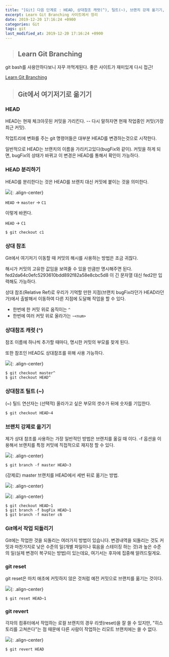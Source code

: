 ```yaml
---
title: "[Git] 다음 단계로 : HEAD, 상대참조 캐럿(^), 틸트(~), 브랜치 강제 옮기기, 작업되돌리기 reset, revert"
excerpt: Learn Git Branching 사이트에서 정리
date: 2019-12-20 17:16:24 +0900
categories: Git
tags: git
last_modified_at: 2019-12-20 17:16:24 +0900
---
```


>## Learn Git Branching

git bash를 사용안하다보니 자꾸 까먹게된다.
좋은 사이트가 재미있게 다시 접근!

[Learn Git Branching](https://learngitbranching.js.org/)

>## Git에서 여기저기로 옮기기

### HEAD

HEAD는 현재 체크아웃된 커밋을 가리킨다. -- 다시 말하자면 현재 작업중인 커밋(가장 최근 커밋).

작업트리에 변화를 주는 git 명령어들은 대부분 HEAD를 변경하는것으로 시작한다.

일반적으로 HEAD는 브랜치의 이름을 가리키고있다(bugFix와 같이). 커밋을 하게 되면, bugFix의 상태가 바뀌고 이 변경은 HEAD를 통해서 확인이 가능하다.


### HEAD 분리하기
HEAD를 분리한다는 것은 HEAD를 브랜치 대신 커밋에 붙이는 것을 의미한다.

![](/assets/images/git/191220_03.JPG){: .align-center}

`HEAD` -> `master` -> `C1`

이렇게 바뀐다.

`HEAD` -> `C1`

```
$ git checkout c1
```


### 상대 참조

Git에서 여기저기 이동할 때 커밋의 해시를 사용하는 방법은 조금 귀찮다.  

해시가 커밋의 고유한 값임을 보여줄 수 있을 만큼만 명시해주면 된다.
fed2da64c0efc5293610bdd892f82a58e8cbc5d8 이 긴 문자열 대신 fed2만 입력해도 가능하다.

상대 참조(Relative Ref)로 우리가 기억할 만한 지점(브랜치 bugFix라던가 HEAD라던가)에서 출발해서 이동하여 다른 지점에 도달해 작업을 할 수 있다.

- 한번에 한 커밋 위로 움직이는 `^`
- 한번에 여러 커밋 위로 올라가는 `~<num>`


### 상대참조 캐럿 (^)

참조 이름에 하나씩 추가할 때마다, 명시한 커밋의 부모를 찾게 된다.

또한 참조인 HEAD도 상대참조를 위해 사용 가능하다.

![](/assets/images/git/191220_04.JPG){: .align-center}

```
$ git checkout master^
$ git checkout HEAD^
```


### 상대참조 틸트 (~)

(~) 틸드 연산자는 (선택적) 올라가고 싶은 부모의 갯수가 뒤에 숫자를 기입한다.


```
$ git checkout HEAD~4
```


### 브랜치 강제로 옮기기

제가 상대 참조를 사용하는 가장 일반적인 방법은 브랜치를 옮길 때 이다. -f 옵션을 이용해서 브랜치를 특정 커밋에 직접적으로 재지정 할 수 있다.

![](/assets/images/git/191220_05.JPG){: .align-center}

```
$ git branch -f master HEAD~3
```

(강제로) master 브랜치를 HEAD에서 세번 뒤로 옮기는 방법.


![](/assets/images/git/191220_06.JPG){: .align-center}

![](/assets/images/git/191220_07.JPG){: .align-center}

```
$ git checkout HEAD~1
$ git branch -f bugFix HEAD~1
$ git branch -f master c6
```


### Git에서 작업 되돌리기

Git에는 작업한 것을 되돌리는 여러가지 방법이 있습니다. 변경내역을 되돌리는 것도 커밋과 마찬가지로 낮은 수준의 일(개별 파일이나 묶음을 스테이징 하는 것)과 높은 수준의 일(실제 변경이 복구되는 방법)이 있는데요, 여기서는 후자에 집중해 알려드릴게요.


### git reset

git reset은 마치 애초에 커밋하지 않은 것처럼 예전 커밋으로 브랜치를 옮기는 것이다.


![](/assets/images/git/191220_08.JPG){: .align-center}

```
$ git reset HEAD~1
```

### git revert

각자의 컴퓨터에서 작업하는 로컬 브랜치의 경우 리셋(reset)을 잘 쓸 수 있지만, "히스토리를 고쳐쓴다"는 점 때문에 다른 사람이 작업하는 리모트 브랜치에는 쓸 수 없다.

![](/assets/images/git/191220_09.JPG){: .align-center}

```
$ git revert HEAD
```
